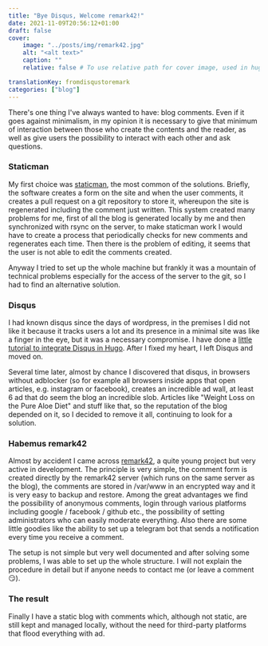 ```yaml
---
title: "Bye Disqus, Welcome remark42!"
date: 2021-11-09T20:56:12+01:00
draft: false
cover:
    image: "../posts/img/remark42.jpg"
    alt: "<alt text>"
    caption: ""
    relative: false # To use relative path for cover image, used in hugo Page-bundles

translationKey: fromdisqustoremark
categories: ["blog"]
---
```

There's one thing I've always wanted to have: blog comments. Even if it goes against minimalism, in my opinion it is necessary to give that minimum of interaction between those who create the contents and the reader, as well as give users the possibility to interact with each other and ask questions.

### Staticman

My first choice was [staticman](https://staticman.net/), the most common of the solutions. Briefly, the software creates a form on the site and when the user comments, it creates a pull request on a git repository to store it, whereupon the site is regenerated including the comment just written. This system created many problems for me, first of all the blog is generated locally by me and then synchronized with rsync on the server, to make staticman work I would have to create a process that periodically checks for new comments and regenerates each time. Then there is the problem of editing, it seems that the user is not able to edit the comments created.

Anyway I tried to set up the whole machine but frankly it was a mountain of technical problems especially for the access of the server to the git, so I had to find an alternative solution.

### Disqus

I had known disqus since the days of wordpress, in the premises I did not like it because it tracks users a lot and its presence in a minimal site was like a finger in the eye, but it was a necessary compromise. I have done a [little tutorial to integrate Disqus in Hugo](/posts/2021-09-10-impostare-disqus-su-hugo). After I fixed my heart, I left Disqus and moved on.

Several time later, almost by chance I discovered that disqus, in browsers without adblocker (so for example all browsers inside apps that open articles, e.g. instagram or facebook), creates an incredible ad wall, at least 6 ad that do seem the blog an incredible slob. Articles like "Weight Loss on the Pure Aloe Diet" and stuff like that, so the reputation of the blog depended on it, so I decided to remove it all, continuing to look for a solution.

### Habemus remark42

Almost by accident I came across [remark42](https://github.com/umputun/remark42), a quite young project but very active in development. The principle is very simple, the comment form is created directly by the remark42 server (which runs on the same server as the blog), the comments are stored in /var/www in an encrypted way and it is very easy to backup and restore. Among the great advantages we find the possibility of anonymous comments, login through various platforms including google / facebook / github etc., the possibility of setting administrators who can easily moderate everything. Also there are some little goodies like the ability to set up a telegram bot that sends a notification every time you receive a comment.

The setup is not simple but very well documented and after solving some problems, I was able to set up the whole structure. I will not explain the procedure in detail but if anyone needs to contact me (or leave a comment 😏).

### The result

Finally I have a static blog with comments which, although not static, are still kept and managed locally, without the need for third-party platforms that flood everything with ad.